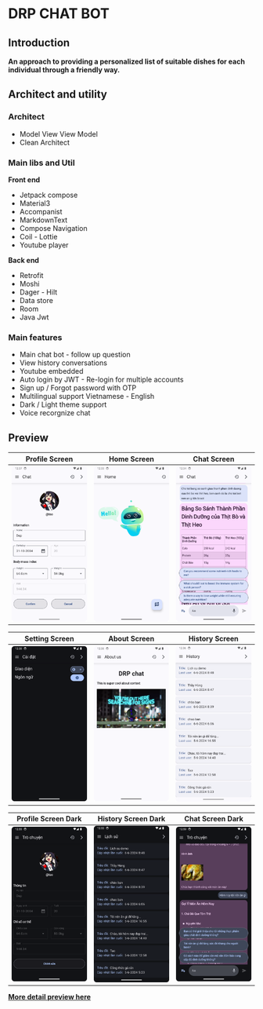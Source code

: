 # DRP CHAT BOT 

## Introduction
**An approach to providing a personalized list of suitable dishes for each individual through a friendly way.**

## Architect and utility
### Architect
- Model View View Model
- Clean Architect

### Main libs and Util
**Front end**
- Jetpack compose
- Material3
- Accompanist
- MarkdownText
- Compose Navigation
- Coil - Lottie
- Youtube player

**Back end** 
- Retrofit
- Moshi 
- Dager - Hilt
- Data store
- Room
- Java Jwt

### Main features
- Main chat bot - follow up question
- View history conversations
- Youtube embedded
- Auto login by JWT - Re-login for multiple accounts 
- Sign up / Forgot password with OTP 
- Multilingual support Vietnamese - English
- Dark / Light theme support
- Voice recorgnize chat

## Preview 
|            Profile Screen            |                Home Screen                |                Chat Screen                |
| :----------------------------------: | :---------------------------------------: | :---------------------------------------: |
|   ![](showcase/Profile.png)          |      ![](showcase/HomeScreen.png)         |      ![](showcase/chatAndFollow.png)      |

|              Setting Screen          |                About Screen               |                History Screen             |
| :----------------------------------: | :---------------------------------------: | :---------------------------------------: |
|   ![](showcase/Setting.png)          |       ![](showcase/About.png)             |            ![](showcase/History.png)      |


|         Profile Screen Dark          |             History Screen Dark           |             Chat Screen Dark              |
| :----------------------------------: | :---------------------------------------: | :---------------------------------------: |
|     ![](showcase/Profile_dark.png)   |       ![](showcase/History_dark.png)      |        ![](showcase/ChatDark.png)       |
    

**[More detail preview here](https://github.com/JohnHooin/DRP-android-chat-bot/tree/main/showcase)**


